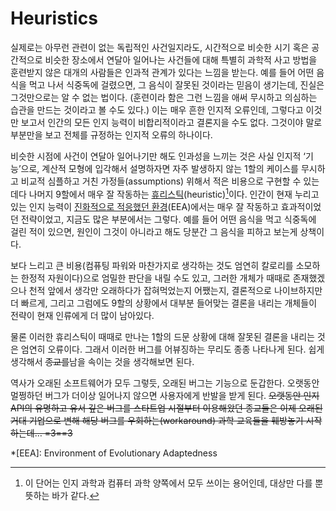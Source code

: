 Heuristics
==========

실제로는 아무런 관련이 없는 독립적인 사건일지라도, 시간적으로 비슷한 시기 혹은 공간적으로 비슷한 장소에서 연달아 일어나는 사건들에 대해 특별히 과학적 사고 방법을 훈련받지 않은 대개의 사람들은 인과적 관계가 있다는 느낌을 받는다. 예를 들어 어떤 음식을 먹고 나서 식중독에 걸렸으면, 그 음식이 잘못된 것이라는 믿음이 생기는데, 진실은 그것만으로는 알 수 없는 법이다. (훈련이라 함은 그런 느낌을 애써 무시하고 의심하는 습관을 만드는 것이라고 볼 수도 있다.) 이는 매우 흔한 인지적 오류인데, 그렇다고 이것만 보고서 인간의 모든 인지 능력이 비합리적이라고 결론지을 수도 없다. 그것이야 말로 부분만을 보고 전체를 규정하는 인지적 오류의 하나이다.

비슷한 시점에 사건이 연달아 일어나기만 해도 인과성을 느끼는 것은 사실 인지적 ‘기능’으로, 계산적 모형에 입각해서 설명하자면 자주 발생하지 않는 1할의 케이스를 무시하고 비교적 심플하고 거친 가정들(assumptions) 위해서 적은 비용으로 구현할 수 있는 데다 나머지 9할에서 매우 잘 작동하는 [휴리스틱][1](heuristic)[^1]이다. 인간이 현재 누리고 있는 인지 능력이 [진화적으로 적응했던 환경][2](EEA)에서는 매우 잘 작동하고 효과적이었던 전략이었고, 지금도 많은 부분에서는 그렇다. 예를 들어 어떤 음식을 먹고 식중독에 걸린 적이 있으면, 원인이 그것이 아니라고 해도 당분간 그 음식을 피하고 보는게 상책이다.

보다 느리고 큰 비용(컴퓨팅 파워와 마찬가지로 생각하는 것도 엄연히 칼로리를 소모하는 한정적 자원이다)으로 엄밀한 판단을 내릴 수도 있고, 그러한 개체가 때때로 존재했겠으나 천적 앞에서 생각만 오래하다가 잡혀먹었는지 어쨌는지, 결론적으로 나이브하지만 더 빠르게, 그리고 그럼에도 9할의 상황에서 대부분 들어맞는 결론을 내리는 개체들이 전략이 현재 인류에게 더 많이 남아있다.

물론 이러한 휴리스틱이 때때로 만나는 1할의 드문 상황에 대해 잘못된 결론을 내리는 것은 엄연히 오류이다. 그래서 이러한 버그를 어뷰징하는 무리도 종종 나타나게 된다. 쉽게 생각해서 <del>종교를</del>남을 속이는 것을 생각해보면 된다.

역사가 오래된 소프트웨어가 모두 그렇듯, 오래된 버그는 기능으로 둔갑한다. 오랫동안 멀쩡하던 버그가 더이상 일어나지 않으면 사용자에게 반발을 받게 된다. <del>오랫동안 인지 API의 유명하고 유서 깊은 버그를 스타트업 시절부터 이용해왔던 종교들은 이제 오래된 거대 기업으로 변해 해당 버그를 우회하는(workaround) 과학 교육들을 훼방놓기 시작하는데… =3==3</del>

[^1]: 이 단어는 인지 과학과 컴퓨터 과학 양쪽에서 모두 쓰이는 용어인데, 대상만 다를 뿐 뜻하는 바가 같다.

*[EEA]: Environment of Evolutionary Adaptedness

[1]: http://en.wikipedia.org/wiki/Heuristic
[2]: http://en.wikipedia.org/wiki/Environment_of_evolutionary_adaptedness
